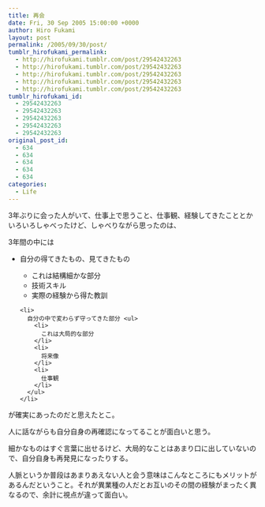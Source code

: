 ```yaml
---
title: 再会
date: Fri, 30 Sep 2005 15:00:00 +0000
author: Hiro Fukami
layout: post
permalink: /2005/09/30/post/
tumblr_hirofukami_permalink:
  - http://hirofukami.tumblr.com/post/29542432263
  - http://hirofukami.tumblr.com/post/29542432263
  - http://hirofukami.tumblr.com/post/29542432263
  - http://hirofukami.tumblr.com/post/29542432263
  - http://hirofukami.tumblr.com/post/29542432263
tumblr_hirofukami_id:
  - 29542432263
  - 29542432263
  - 29542432263
  - 29542432263
  - 29542432263
original_post_id:
  - 634
  - 634
  - 634
  - 634
  - 634
categories:
  - Life
---
```

<div class="section">
  <p>
    3年ぶりに会った人がいて、仕事上で思うこと、仕事観、経験してきたこととかいろいろしゃべったけど、しゃべりながら思ったのは、
  </p>
  
  <p>
    3年間の中には
  </p>
  
  <ul>
    <li>
      自分の得てきたもの、見てきたもの</p> <ul>
        <li>
          これは結構細かな部分
        </li>
        <li>
          技術スキル
        </li>
        <li>
          実際の経験から得た教訓
        </li>
      </ul>
    </li>
    
    <li>
      自分の中で変わらず守ってきた部分 <ul>
        <li>
          これは大局的な部分
        </li>
        <li>
          将来像
        </li>
        <li>
          仕事観
        </li>
      </ul>
    </li>
  </ul>
  
  <p>
    が確実にあったのだと思えたとこ。
  </p>
  
  <p>
    人に話ながらも自分自身の再確認になってることが面白いと思う。
  </p>
  
  <p>
    細かなものはすぐ言葉に出せるけど、大局的なことはあまり口に出していないので、自分自身も再発見になったりする。
  </p>
  
  <p>
    人脈というか普段はあまりあえない人と会う意味はこんなところにもメリットがあるんだということ。それが異業種の人だとお互いのその間の経験がまったく異なるので、余計に視点が違って面白い。
  </p>
</div>
